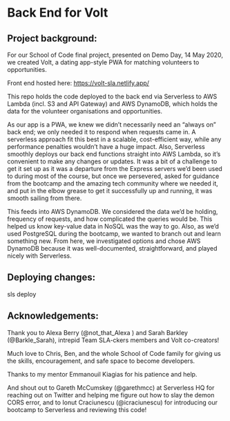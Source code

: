 # Back End for Volt

## Project background:

For our School of Code final project, presented on Demo Day, 14 May 2020, we created Volt, a dating app-style PWA for matching volunteers to opportunities.

Front end hosted here: https://volt-sla.netlify.app/

This repo holds the code deployed to the back end via Serverless to AWS Lambda (incl. S3 and API Gateway) and AWS DynamoDB, which holds the data for the volunteer organisations and opportunities.

As our app is a PWA, we knew we didn’t necessarily need an “always on” back end; we only needed it to respond when requests came in. A serverless approach fit this best in a scalable, cost-efficient way, while any performance penalties wouldn’t have a huge impact. Also, Serverless smoothly deploys our back end functions straight into AWS Lambda, so it’s convenient to make any changes or updates. It was a bit of a challenge to get it set up as it was a departure from the Express servers we’d been used to during most of the course, but once we persevered, asked for guidance from the bootcamp and the amazing tech community where we needed it, and put in the elbow grease to get it successfully up and running, it was smooth sailing from there.

This feeds into AWS DynamoDB. We considered the data we’d be holding, frequency of requests, and how complicated the queries would be. This helped us know key-value data in NoSQL was the way to go. Also, as we’d used PostgreSQL during the bootcamp, we wanted to branch out and learn something new. From here, we investigated options and chose AWS DynamoDB because it was well-documented, straightforward, and played nicely with Serverless.

## Deploying changes:

sls deploy

## Acknowledgements:

Thank you to Alexa Berry (@not_that_Alexa
) and Sarah Barkley (@Barkle_Sarah), intrepid Team SLA-ckers members and Volt co-creators!

Much love to Chris, Ben, and the whole School of Code family for giving us the skills, encouragement, and safe space to become developers.

Thanks to my mentor Emmanouil Kiagias for his patience and help.

And shout out to Gareth McCumskey (@garethmcc) at Serverless HQ for reaching out on Twitter and helping me figure out how to slay the demon CORS error, and to Ionut Craciunescu (@icraciunescu) for introducing our bootcamp to Serverless and reviewing this code!
